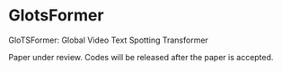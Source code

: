 # GlotsFormer
GloTSFormer: Global Video Text Spotting Transformer

Paper under review. Codes will be released after the paper is accepted.
